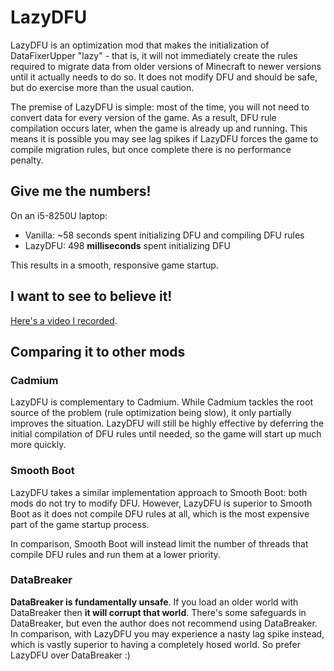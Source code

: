 # LazyDFU

LazyDFU is an optimization mod that makes the initialization of DataFixerUpper "lazy" - that is, it
will not immediately create the rules required to migrate data from older versions of Minecraft to
newer versions until it actually needs to do so. It does not modify DFU and should be safe, but do
exercise more than the usual caution.

The premise of LazyDFU is simple: most of the time, you will not need to convert data for every version
of the game. As a result, DFU rule compilation occurs later, when the game is already up and running.
This means it is possible you may see lag spikes if LazyDFU forces the game to compile migration rules,
but once complete there is no performance penalty.

## Give me the numbers!

On an i5-8250U laptop:

* Vanilla: ~58 seconds spent initializing DFU and compiling DFU rules
* LazyDFU: 498 **milliseconds** spent initializing DFU

This results in a smooth, responsive game startup.

## I want to see to believe it!

[Here's a video I recorded](https://www.youtube.com/watch?v=gXDqJ598kKA).

## Comparing it to other mods

### Cadmium

LazyDFU is complementary to Cadmium. While Cadmium tackles the root source of the problem (rule
optimization being slow), it only partially improves the situation. LazyDFU will still be highly
effective by deferring the initial compilation of DFU rules until needed, so the game will start
up much more quickly.

### Smooth Boot

LazyDFU takes a similar implementation approach to Smooth Boot: both mods do not try to modify DFU.
However, LazyDFU is superior to Smooth Boot as it does not compile DFU rules at all, which is the most
expensive part of the game startup process.

In comparison, Smooth Boot will instead limit the number of threads that compile DFU rules and run them
at a lower priority.

### DataBreaker

**DataBreaker is fundamentally unsafe**. If you load an older world with DataBreaker then **it will corrupt
that world**. There's some safeguards in DataBreaker, but even the author does not recommend using DataBreaker.
In comparison, with LazyDFU you may experience a nasty lag spike instead, which is vastly superior to having a
completely hosed world. So prefer LazyDFU over DataBreaker :)
